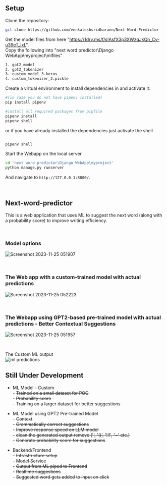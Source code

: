 ## Setup

Clone the repository:
```sh
git clone https://github.com/venkateshsridharann/Next-Word-Predictor
```

Get the model files from here "https://1drv.ms/f/s!AsfX3p3XWzqJkQn_Cy-u39eT_lxL".  
Copy the following into "next word predictor\Django WebApp\myproject\mlfiles"  
```sh
1. gpt2_model
2. gpt2_tokenizer
3. custom_model_3.keras
4. custom_tokenizer_2.pickle
```  


Create a virtual environment to install dependencies in and activate it:
```sh
#(in case you do not have pipenv installed)
pip install pipenv

#install all required packages from pipfile
pipenv install
pipenv shell
```
 

or if you have already installed the dependencies just activate the shell
```sh

pipenv shell
```

Start the Webapp on the local server
```sh
cd 'next word predictor\Django WebApp\myproject'
python manage.py runserver
```
And navigate to `http://127.0.0.1:8000/`.    

<br />

## Next-word-predictor

This is a web application that uses ML to suggest the next word (along with a probability score) to improve writing efficiency.  

<br />

### Model options 
![Screenshot 2023-11-25 051907](https://github.com/venkateshsridharann/Next-Word-Predictor/assets/36308828/812c56e5-7ef3-492d-928d-a88172a3baec)



<br />

### The Web app with a custom-trained model with actual predictions
![Screenshot 2023-11-25 052223](https://github.com/venkateshsridharann/Next-Word-Predictor/assets/36308828/de9ded15-438e-41bd-96f8-cae67dfa3577)



<br />

### The Webapp using GPT2-based pre-trained model with actual predictions - Better Contextual Suggestions
![Screenshot 2023-11-25 051957](https://github.com/venkateshsridharann/Next-Word-Predictor/assets/36308828/cc047f4d-26ed-45bd-835f-9210fdac4513)



<br />

The Custom ML output  
![ml predictions](https://github.com/venkateshsridharann/Next-Word-Predictor/assets/36308828/6947ba0c-237f-40cd-8d3a-82d4b04324d5)

  

    
## Still Under Development 

- ML Model  - Custom  
            -   ~~Trained on a small dataset for POC~~  
            -   ~~Probability score~~  
            -   Training on a larger dataset for better suggestions    

  
- ML Model using GPT2 Pre-trained Model  
            -   ~~Context~~  
            -   ~~Grammatically correct suggestions~~     
            -   ~~Improve response speed on LLM model~~  
            -   ~~clean the generated output remove ('\', '()', '!!!', '~' etc.)~~   
            -   ~~Generate probability score for suggestions~~    
            
            

- Backend/Frontend  
            -  ~~Infrastructure setup~~  
            -  ~~Model Service~~  
            -  ~~Output from ML piped to Frontend~~   
            -  ~~Realtime suggestions~~  
            -  ~~Suggested word gets added to input on click~~     
            

                    

